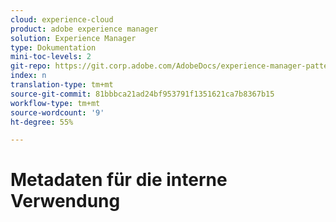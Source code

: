 ```yaml
---
cloud: experience-cloud
product: adobe experience manager
solution: Experience Manager
type: Dokumentation
mini-toc-levels: 2
git-repo: https://git.corp.adobe.com/AdobeDocs/experience-manager-pattern-detection.de-DE
index: n
translation-type: tm+mt
source-git-commit: 81bbbca21ad24bf953791f1351621ca7b8367b15
workflow-type: tm+mt
source-wordcount: '9'
ht-degree: 55%

---
```



# Metadaten für die interne Verwendung
